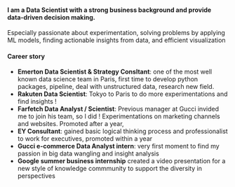 #### I am a Data Scientist with a strong business background and provide data-driven decision making.
Especially passionate about experimentation, solving problems by applying ML models, finding actionable insights from data, and efficient visualization <br>
#### Career story
- **Emerton Data Scientist & Strategy Consltant**:
one of the most well known data science team in Paris, first time to develop python packages, pipeline, deal with unstructured data, research new field. 
- **Rakuten Data Scientist**:
Tokyo to Paris to do more experimentations and find insights !
- **Farfetch Data Analyst / Scientist**:
Previous manager at Gucci invided me to join his team, so I did ! Experimentations on marketing channels and websites. Promoted after a year,  
- **EY Consultant**:
gained basic logical thinking process and professionalist to work for executives, promoted within a year
- **Gucci e-commerce Data Analyst intern**:
very first moment to find my passion in big data wangling and insight analysis
- **Google summer business internship**
created a video presentation for a new style of knowledge commmunity to support the diversity in perspectives

<!--
**cnai-ds/cnai-ds** is a ✨ _special_ ✨ repository because its `README.md` (this file) appears on your GitHub profile.

Here are some ideas to get you started:

- 🔭 I’m currently working on ...
- 🌱 I’m currently learning ...
- 👯 I’m looking to collaborate on ...
- 🤔 I’m looking for help with ...
- 💬 Ask me about ...
- 📫 How to reach me: ...
- 😄 Pronouns: ...
- ⚡ Fun fact: ...
-->
